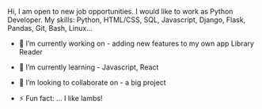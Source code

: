 Hi,
I am open to new job opportunities. I would like to work as Python Developer.
My skills: Python, HTML/CSS, SQL, Javascript, Django, Flask, Pandas, Git, Bash, Linux...

- 🔭 I’m currently working on - adding new features to my own app Library Reader
- 🌱 I’m currently learning - Javascript, React
- 👯 I’m looking to collaborate on - a big project

- ⚡ Fun fact: ... I like lambs! 
